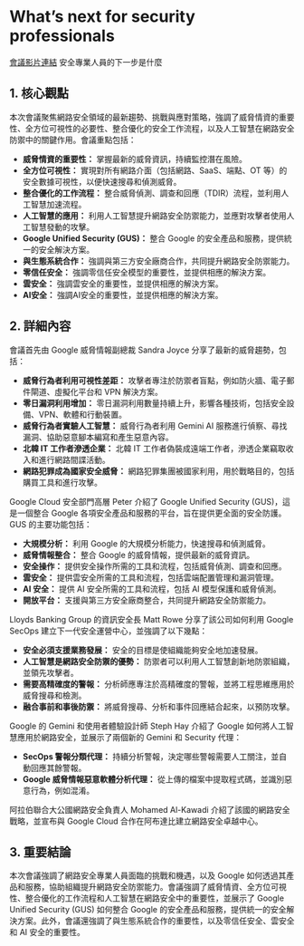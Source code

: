 # What’s next for security professionals
[會議影片連結](https://www.youtube.com/watch?v=xE1MmoiHiLc)
安全專業人員的下一步是什麼

## 1. 核心觀點

本次會議聚焦網路安全領域的最新趨勢、挑戰與應對策略，強調了威脅情資的重要性、全方位可視性的必要性、整合優化的安全工作流程，以及人工智慧在網路安全防禦中的關鍵作用。會議重點包括：

*   **威脅情資的重要性：** 掌握最新的威脅資訊，持續監控潛在風險。
*   **全方位可視性：** 實現對所有網路介面（包括網路、SaaS、端點、OT 等）的安全數據可視性，以便快速搜尋和偵測威脅。
*   **整合優化的工作流程：** 整合威脅偵測、調查和回應（TDIR）流程，並利用人工智慧加速流程。
*   **人工智慧的應用：** 利用人工智慧提升網路安全防禦能力，並應對攻擊者使用人工智慧發動的攻擊。
*   **Google Unified Security (GUS)：** 整合 Google 的安全產品和服務，提供統一的安全解決方案。
*   **與生態系統合作：** 強調與第三方安全廠商合作，共同提升網路安全防禦能力。
*   **零信任安全：** 強調零信任安全模型的重要性，並提供相應的解決方案。
*   **雲安全：** 強調雲安全的重要性，並提供相應的解決方案。
*   **AI安全：** 強調AI安全的重要性，並提供相應的解決方案。

## 2. 詳細內容

會議首先由 Google 威脅情報副總裁 Sandra Joyce 分享了最新的威脅趨勢，包括：

*   **威脅行為者利用可視性差距：** 攻擊者專注於防禦者盲點，例如防火牆、電子郵件閘道、虛擬化平台和 VPN 解決方案。
*   **零日漏洞利用增加：** 零日漏洞利用數量持續上升，影響各種技術，包括安全設備、VPN、軟體和行動裝置。
*   **威脅行為者實驗人工智慧：** 威脅行為者利用 Gemini AI 服務進行偵察、尋找漏洞、協助惡意腳本編寫和產生惡意內容。
*   **北韓 IT 工作者滲透企業：** 北韓 IT 工作者偽裝成遠端工作者，滲透企業竊取收入和進行網路間諜活動。
*   **網路犯罪成為國家安全威脅：** 網路犯罪集團被國家利用，用於戰略目的，包括購買工具和進行攻擊。

Google Cloud 安全部門高層 Peter 介紹了 Google Unified Security (GUS)，這是一個整合 Google 各項安全產品和服務的平台，旨在提供更全面的安全防護。GUS 的主要功能包括：

*   **大規模分析：** 利用 Google 的大規模分析能力，快速搜尋和偵測威脅。
*   **威脅情報整合：** 整合 Google 的威脅情報，提供最新的威脅資訊。
*   **安全操作：** 提供安全操作所需的工具和流程，包括威脅偵測、調查和回應。
*   **雲安全：** 提供雲安全所需的工具和流程，包括雲端配置管理和漏洞管理。
*   **AI 安全：** 提供 AI 安全所需的工具和流程，包括 AI 模型保護和威脅偵測。
*   **開放平台：** 支援與第三方安全廠商整合，共同提升網路安全防禦能力。

Lloyds Banking Group 的資訊安全長 Matt Rowe 分享了該公司如何利用 Google SecOps 建立下一代安全運營中心，並強調了以下幾點：

*   **安全必須支援業務發展：** 安全的目標是使組織能夠安全地加速發展。
*   **人工智慧是網路安全防禦的優勢：** 防禦者可以利用人工智慧創新地防禦組織，並領先攻擊者。
*   **需要高精確度的警報：** 分析師應專注於高精確度的警報，並將工程思維應用於威脅搜尋和檢測。
*   **融合事前和事後防禦：** 將威脅搜尋、分析和事件回應結合起來，以預防攻擊。

Google 的 Gemini 和使用者體驗設計師 Steph Hay 介紹了 Google 如何將人工智慧應用於網路安全，並展示了兩個新的 Gemini 和 Security 代理：

*   **SecOps 警報分類代理：** 持續分析警報，決定哪些警報需要人工關注，並自動回應其餘警報。
*   **Google 威脅情報惡意軟體分析代理：** 從上傳的檔案中提取程式碼，並識別惡意行為，例如混淆。

阿拉伯聯合大公國網路安全負責人 Mohamed Al-Kawadi 介紹了該國的網路安全戰略，並宣布與 Google Cloud 合作在阿布達比建立網路安全卓越中心。

## 3. 重要結論

本次會議強調了網路安全專業人員面臨的挑戰和機遇，以及 Google 如何透過其產品和服務，協助組織提升網路安全防禦能力。會議強調了威脅情資、全方位可視性、整合優化的工作流程和人工智慧在網路安全中的重要性，並展示了 Google Unified Security (GUS) 如何整合 Google 的安全產品和服務，提供統一的安全解決方案。此外，會議還強調了與生態系統合作的重要性，以及零信任安全、雲安全和 AI 安全的重要性。
